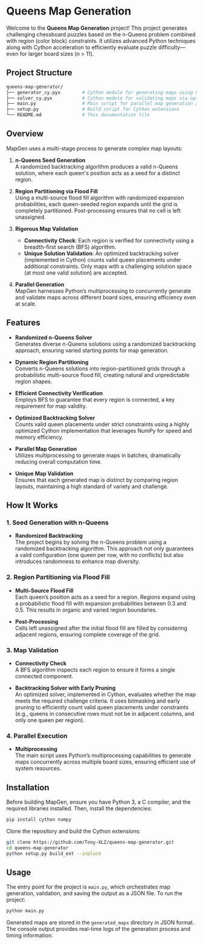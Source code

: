# Queens Map Generation

Welcome to the **Queens Map Generation** project! This project generates challenging chessboard puzzles based on the n-Queens problem combined with region (color block) constraints. It utilizes advanced Python techniques along with Cython acceleration to efficiently evaluate puzzle difficulty—even for larger board sizes (n > 11).

## Project Structure

```bash
queens-map-generator/
├── generator_cy.pyx        # Cython module for generating maps using n-Queens and flood fill algorithms
├── solver_cy.pyx           # Cython module for validating maps via optimized backtracking
├── main.py                 # Main script for parallel map generation and validation
├── setup.py                # Build script for Cython extensions
└── README.md               # This documentation file
```


## Overview

MapGen uses a multi-stage process to generate complex map layouts:

1. **n-Queens Seed Generation**  
   A randomized backtracking algorithm produces a valid n-Queens solution, where each queen's position acts as a seed for a distinct region.

2. **Region Partitioning via Flood Fill**  
   Using a multi-source flood fill algorithm with randomized expansion probabilities, each queen-seeded region expands until the grid is completely partitioned. Post-processing ensures that no cell is left unassigned.

3. **Rigorous Map Validation**  
   - **Connectivity Check**: Each region is verified for connectivity using a breadth-first search (BFS) algorithm.  
   - **Unique Solution Validation**: An optimized backtracking solver (implemented in Cython) counts valid queen placements under additional constraints. Only maps with a challenging solution space (at most one valid solution) are accepted.

4. **Parallel Generation**  
   MapGen harnesses Python’s multiprocessing to concurrently generate and validate maps across different board sizes, ensuring efficiency even at scale.



## Features

- **Randomized n-Queens Solver**  
  Generates diverse n-Queens solutions using a randomized backtracking approach, ensuring varied starting points for map generation.

- **Dynamic Region Partitioning**  
  Converts n-Queens solutions into region-partitioned grids through a probabilistic multi-source flood fill, creating natural and unpredictable region shapes.

- **Efficient Connectivity Verification**  
  Employs BFS to guarantee that every region is connected, a key requirement for map validity.

- **Optimized Backtracking Solver**  
  Counts valid queen placements under strict constraints using a highly optimized Cython implementation that leverages NumPy for speed and memory efficiency.

- **Parallel Map Generation**  
  Utilizes multiprocessing to generate maps in batches, dramatically reducing overall computation time.

- **Unique Map Validation**  
  Ensures that each generated map is distinct by comparing region layouts, maintaining a high standard of variety and challenge.



## How It Works

### 1. Seed Generation with n-Queens

- **Randomized Backtracking**  
  The project begins by solving the n-Queens problem using a randomized backtracking algorithm. This approach not only guarantees a valid configuration (one queen per row, with no conflicts) but also introduces randomness to enhance map diversity.

### 2. Region Partitioning via Flood Fill

- **Multi-Source Flood Fill**  
  Each queen’s position acts as a seed for a region. Regions expand using a probabilistic flood fill with expansion probabilities between 0.3 and 0.5. This results in organic and varied region boundaries.

- **Post-Processing**  
  Cells left unassigned after the initial flood fill are filled by considering adjacent regions, ensuring complete coverage of the grid.

### 3. Map Validation

- **Connectivity Check**  
  A BFS algorithm inspects each region to ensure it forms a single connected component.

- **Backtracking Solver with Early Pruning**  
  An optimized solver, implemented in Cython, evaluates whether the map meets the required challenge criteria. It uses bitmasking and early pruning to efficiently count valid queen placements under constraints (e.g., queens in consecutive rows must not be in adjacent columns, and only one queen per region).

### 4. Parallel Execution

- **Multiprocessing**  
  The main script uses Python’s multiprocessing capabilities to generate maps concurrently across multiple board sizes, ensuring efficient use of system resources.



## Installation

Before building MapGen, ensure you have Python 3, a C compiler, and the required libraries installed. Then, install the dependencies:

```bash
pip install cython numpy
```

Clone the repository and build the Cython extensions:

```bash
git clone https://github.com/Tony-XLZ/queens-map-generator.git
cd queens-map-generator
python setup.py build_ext --inplace
```



## Usage

The entry point for the project is `main.py`, which orchestrates map generation, validation, and saving the output as a JSON file. To run the project:

```bash
python main.py
```

Generated maps are stored in the `generated_maps` directory in JSON format. The console output provides real-time logs of the generation process and timing information.
